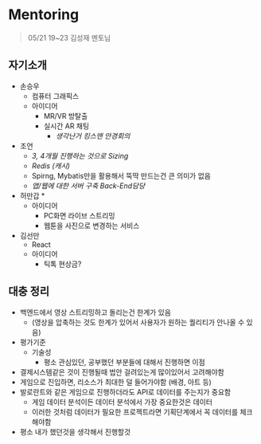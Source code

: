 # Mentoring

> 05/21 19~23 김성재 멘토님

## 자기소개

* 손승우
  * 컴퓨터 그래픽스
  * 아이디어
    * MR/VR 방탈출
    * 실시간 AR 채팅
      * *생각난거 킹스맨 안경회의*
* 조언
  * *3, 4개월 진행하는 것으로 Sizing*
  * *Redis (캐시)*
  * Spirng, Mybatis만을 활용해서 뚝딱 만드는건 큰 의미가 없음
  * *앱/웹에 대한 서버 구축 Back-End담당*
* 허만갑
  * 
  * 아이디어
    * PC화면 라이브 스트리밍
    * 웹툰을 사진으로 변경하는 서비스
* 김선만
  * React
  * 아이디어
    * 틱톡 현상금?

## 대충 정리

* 백엔드에서 영상 스트리밍하고 돌리는건 한계가 있음
  * (영상을 압축하는 것도 한계가 있어서 사용자가 원하는 퀄리티가 안나올 수 있음)
* 평가기준
  * 기술성
    * 평소 관심있던, 공부했던 부분들에 대해서 진행하면 이점
* 결제시스템같은 것이 진행될때 법안 걸려있는게 많이있어서 고려해야함
* 게임으로 진입하면, 리소스가 최대한 덜 들어가야함 (배경, 아트 등)
* 발로란트와 같은 게임으로 진행하더라도 API로 데이터를 주는지가 중요함
  * 게임 데이터 분석이든 데이터 분석에서 가장 중요한것은 데이터
  * 이러한 것처럼 데이터가 필요한 프로젝트라면 기획단계에서 꼭 데이터를 체크해야함
* 평소 내가 했던것을 생각해서 진행할것